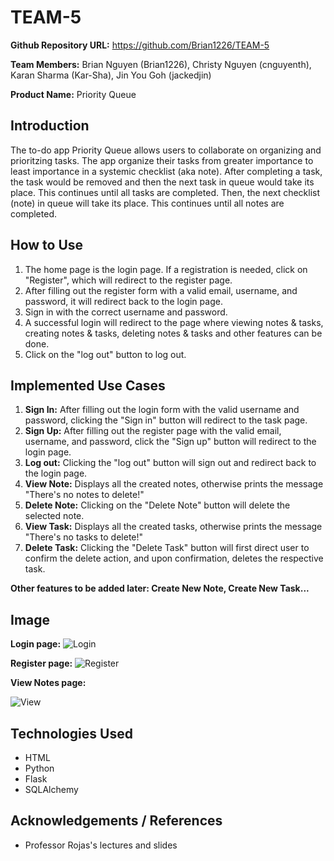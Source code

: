 # TEAM-5

**Github Repository URL:** https://github.com/Brian1226/TEAM-5

**Team Members:** Brian Nguyen (Brian1226), Christy Nguyen (cnguyenth), Karan Sharma (Kar-Sha), Jin You Goh (jackedjin)

**Product Name:** Priority Queue

## Introduction
The to-do app Priority Queue allows users to collaborate on organizing and prioritzing tasks. The app organize their tasks from greater importance to least importance in a systemic checklist (aka note). After completing a task, the task would be removed and then the next task in queue would take its place. This continues until all tasks are completed. Then, the next checklist (note) in queue will take its place. This continues until all notes are completed.

## How to Use 
1. The home page is the login page. If a registration is needed, click on "Register", which will redirect to the register page.
2. After filling out the register form with a valid email, username, and password, it will redirect back to the login page.
3. Sign in with the correct username and password.
4. A successful login will redirect to the page where viewing notes & tasks, creating notes & tasks, deleting notes & tasks and other features can be done.
5. Click on the "log out" button to log out.

## Implemented Use Cases
1. **Sign In:** After filling out the login form with the valid username and password, clicking the "Sign in" button will redirect to the task page.
2. **Sign Up:** After filling out the register page with the valid email, username, and password, click the "Sign up" button will redirect to the login page.
3. **Log out:** Clicking the "log out" button will sign out and redirect back to the login page.
4. **View Note:** Displays all the created notes, otherwise prints the message "There's no notes to delete!"
5. **Delete Note:** Clicking on the "Delete Note" button will delete the selected note.
6. **View Task:** Displays all the created tasks, otherwise prints the message "There's no tasks to delete!"
7. **Delete Task:** Clicking the "Delete Task" button will first direct user to confirm the delete action, and upon confirmation, deletes the respective task.

**Other features to be added later: Create New Note, Create New Task...**

## Image
**Login page:**
![Login](https://i.postimg.cc/fysDZPGP/Screen-Shot-2021-04-28-at-10-24-01-AM.png)

**Register page:**
![Register](https://i.postimg.cc/kGw3CgFV/Screen-Shot-2021-04-28-at-10-24-17-AM.png)

**View Notes page:**

![View](https://i.postimg.cc/mrfpQHD0/Screen-Shot-2021-05-03-at-11-40-38-PM.png)

## Technologies Used
* HTML
* Python
* Flask
* SQLAlchemy

## Acknowledgements / References
* Professor Rojas's lectures and slides





